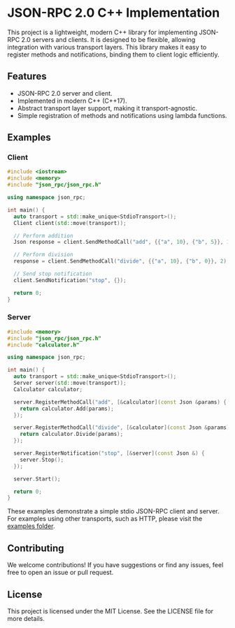 # JSON-RPC 2.0 C++ Implementation

This project is a lightweight, modern C++ library for implementing JSON-RPC 2.0 servers and clients. It is designed to be flexible, allowing integration with various transport layers. This library makes it easy to register methods and notifications, binding them to client logic efficiently.

## Features

- JSON-RPC 2.0 server and client.
- Implemented in modern C++ (C++17).
- Abstract transport layer support, making it transport-agnostic.
- Simple registration of methods and notifications using lambda functions.

## Examples

### Client

```cpp
#include <iostream>
#include <memory>
#include "json_rpc/json_rpc.h"

using namespace json_rpc;

int main() {
  auto transport = std::make_unique<StdioTransport>();
  Client client(std::move(transport));

  // Perform addition
  Json response = client.SendMethodCall("add", {{"a", 10}, {"b", 5}}, 1);

  // Perform division
  response = client.SendMethodCall("divide", {{"a", 10}, {"b", 0}}, 2);

  // Send stop notification
  client.SendNotification("stop", {});

  return 0;
}
```

### Server

```cpp
#include <memory>
#include "json_rpc/json_rpc.h"
#include "calculator.h"

using namespace json_rpc;

int main() {
  auto transport = std::make_unique<StdioTransport>();
  Server server(std::move(transport));
  Calculator calculator;

  server.RegisterMethodCall("add", [&calculator](const Json &params) {
    return calculator.Add(params);
  });

  server.RegisterMethodCall("divide", [&calculator](const Json &params) {
    return calculator.Divide(params);
  });

  server.RegisterNotification("stop", [&server](const Json &) {
    server.Stop();
  });

  server.Start();

  return 0;
}
```

These examples demonstrate a simple stdio JSON-RPC client and server. For examples using other transports, such as HTTP, please visit the [examples folder](https://github.com/hankhsu1996/json-rpc-2.0/tree/main/examples).

## Contributing

We welcome contributions! If you have suggestions or find any issues, feel free to open an issue or pull request.

## License

This project is licensed under the MIT License. See the LICENSE file for more details.
